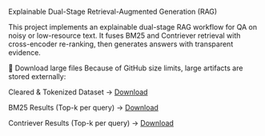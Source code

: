 Explainable Dual-Stage Retrieval-Augmented Generation (RAG)

This project implements an explainable dual-stage RAG workflow for QA on noisy or low-resource text. It fuses BM25 and Contriever retrieval with cross-encoder re-ranking, then generates answers with transparent evidence.

🔗 Download large files
Because of GitHub size limits, large artifacts are stored externally:

Cleared & Tokenized Dataset → [Download](https://drive.google.com/file/d/1GfvqKiJ3CElSRA4SiqFFLYxeLJgoOaXV/view?usp=drive_link)

BM25 Results (Top-k per query) → [Download](https://drive.google.com/file/d/1Oztg-V2aGLYH44TjKSH5Wn-g7XYjmfKz/view?usp=drive_link)

Contriever Results (Top-k per query) → [Download](https://drive.google.com/drive/folders/1Db2cnKP2N61AGol-Jc2YrkQW2j7JYdiS?usp=drive_link)





